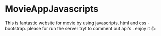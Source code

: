 # MovieAppJavascripts

This is fantastic website for movie by using javascripts, html and css -bootstrap. 
please for run the server tryt to comment out api's . enjoy it 👍

